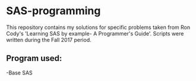 # SAS-programming

This repository contains my solutions for specific problems taken from Ron Cody's 'Learning SAS by example- A Programmer's Guide'.
Scripts were written during the Fall 2017 period.

## Program used:
-Base SAS
